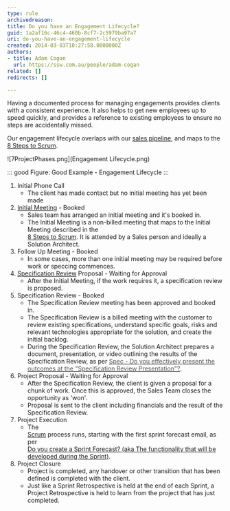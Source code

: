 ```yaml
---
type: rule
archivedreason: 
title: Do you have an Engagement Lifecycle?
guid: 1a2af16c-46c4-460b-8cf7-2c5979ba97a7
uri: do-you-have-an-engagement-lifecycle
created: 2014-03-03T10:27:58.0000000Z
authors:
- title: Adam Cogan
  url: https://ssw.com.au/people/adam-cogan
related: []
redirects: []

---
```


Having a documented process for managing engagements provides clients with a consistent experience. It also helps to get new employees up to speed quickly, and provides a reference to existing employees to ensure no steps are accidentally missed. 
<!--endintro-->



Our engagement lifecycle overlaps with our     [sales pipeline](/do-you-know-the-6-stages-in-the-sales-pipeline), and maps to the     [8 Steps to Scrum](/do-you-know-the-8-steps-to-scrum).

![7ProjectPhases.png](Engagement Lifecycle.png)


::: good
Figure: Good Example - Engagement Lifecycle
:::


**<font color="#555555"></font>**

1. Initial Phone Call
    * The client has made contact but no initial meeting has yet been made
2. [Initial Meeting](/meetings-are-you-prepared-for-the-initial-meeting) - Booked
    * Sales team has arranged an initial meeting and it's booked in.
    * The Initial Meeting is a non-billed meeting that maps to the Initial Meeting described in the <br>         [8 Steps to Scrum](/do-you-know-the-8-steps-to-scrum). It is attended by a Sales person and ideally a Solution Architect.
3. Follow Up Meeting - Booked
    * In some cases, more than one initial meeting may be required before work or speccing commences.
4. [Specification Review](/rules) Proposal - Waiting for Approval
    * After the Initial Meeting, if the work requires it, a specification review is proposed.
5. Specification Review - Booked
    * The Specification Review meeting has been approved and booked in.
    * The Specification Review is a billed meeting with the customer to review existing specifications, understand specific goals, risks and relevant technologies appropriate for the solution, and create the initial backlog.
    * During the Specification Review, the Solution Architect prepares a document, presentation, or video outlining the results of the Specification Review, as per [<font color="#555555">Spec - Do you effectively present the outcomes at the "Specification Review Presentation"?</font>](/spec-do-you-effectively-present-the-outcomes-at-the-＂specification-review-presentation＂).
6. Project Proposal - Waiting for Approval
    * After the Specification Review, the client is given a proposal for a chunk of work. Once this is approved, the Sales Team closes the opportunity as 'won'.
    * Proposal is sent to the client including financials and the result of the Specification Review.
7. Project Execution
    * The <br>         [Scrum](/do-you-know-the-8-steps-to-scrum) process runs, starting with the first sprint forecast email, as per <br>         [Do you create a Sprint Forecast? (aka The functionality that will be developed during the Sprint)](/do-you-create-a-sprint-forecast-%28aka-the-functionality-that-will-be-developed-during-the-sprint%29).
8. Project Closure
    * Project is completed, any handover or other transition that has been defined is completed with the client.
    * Just like a Sprint Retrospective is held at the end of each Sprint, a Project Retrospective is held to learn from the project that has just completed.
